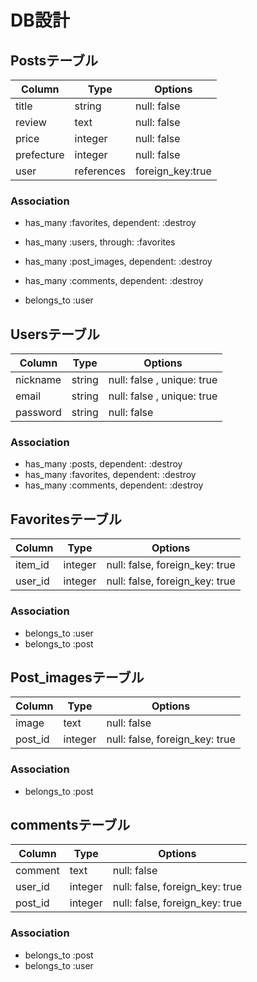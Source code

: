 # DB設計


## Postsテーブル

|Column|Type|Options|
|------|----|-------|
|title|string|null: false|
|review|text|null: false|
|price|integer|null: false|
|prefecture|integer|null: false|
|user|references|foreign_key:true|

### Association
- has_many :favorites, dependent: :destroy
- has_many :users, through: :favorites
- has_many :post_images, dependent: :destroy
- has_many :comments, dependent: :destroy

- belongs_to :user


## Usersテーブル

|Column|Type|Options|
|------|----|-------|
|nickname|string|null: false , unique: true|
|email|string|null: false , unique: true|
|password|string|null: false|

### Association
- has_many :posts, dependent: :destroy
- has_many :favorites, dependent: :destroy
- has_many :comments, dependent: :destroy


## Favoritesテーブル

|Column|Type|Options|
|------|----|-------|
|item_id|integer|null: false, foreign_key: true|
|user_id|integer|null: false, foreign_key: true|

### Association
- belongs_to :user
- belongs_to :post


## Post_imagesテーブル

|Column|Type|Options|
|------|----|-------|
|image|text|null: false|
|post_id|integer|null: false, foreign_key: true|

### Association
- belongs_to :post


## commentsテーブル
|Column|Type|Options|
|------|----|-------|
|comment|text|null: false|
|user_id|integer|null: false, foreign_key: true|
|post_id|integer|null: false, foreign_key: true|

### Association
- belongs_to :post
- belongs_to :user